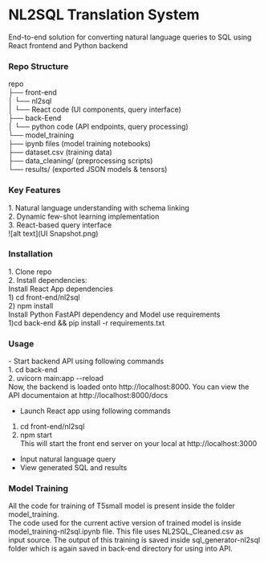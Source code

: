 <h1>NL2SQL Translation System</h1>

End-to-end solution for converting natural language queries to SQL using React frontend and Python backend
<h3>Repo Structure</h3>
repo  <br>
├── front-end  <br>
│   └── nl2sql  <br>
│       └── React code (UI components, query interface)  <br>
├── back-Eend  <br>
│   └── python code (API endpoints, query processing)  <br>
└── model_training  <br>
    ├── ipynb files (model training notebooks)  <br>
    ├── dataset.csv (training data)  <br>
    ├── data_cleaning/ (preprocessing scripts)  <br>
    └── results/ (exported JSON models & tensors)  <br>


<h3>Key Features</h3>
1. Natural language understanding with schema linking<br>
2. Dynamic few-shot learning implementation<br>
3. React-based query interface<br>
![alt text](UI Snapshot.png)

<h3>Installation</h3>
1. Clone repo<br>
2. Install dependencies:<br>
    Install React App dependencies<br>
    1) cd front-end/nl2sql<br>
    2) npm install  <br>
    Install Python FastAPI dependency and Model use requirements<br>
    1)cd back-end && pip install -r requirements.txt  <br>

<h3>Usage</h3>
- Start backend API using following commands<br>
1. cd back-end<br>
2. uvicorn main:app --reload<br>
Now, the backend is loaded onto http://localhost:8000. You can view the API documentaion at http://localhost:8000/docs<br>

- Launch React app using following commands<br>
1. cd front-end/nl2sql<br>
2. npm start<br>
This will start the front end server on your local at http://localhost:3000<br>

- Input natural language query<br>
- View generated SQL and results<br>

<h3>Model Training</h3>
All the code for training of T5small model is present inside the folder model_training.<br>
The code used for the current active version of trained model is inside model_training-nl2sql.ipynb file. This file uses NL2SQL_Cleaned.csv as input source. The output of this training is saved inside sql_generator-nl2sql folder which is again saved in back-end directory for using into API.<br>
